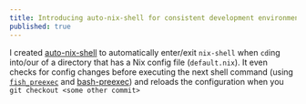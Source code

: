 ```yaml
---
title: Introducing auto-nix-shell for consistent development environments
published: true
---
```


<script src="https://asciinema.org/a/dFFhCmPULkqtIPLN8PrBjnjK0.js" id="asciicast-dFFhCmPULkqtIPLN8PrBjnjK0" async></script>

I created [auto-nix-shell](https://github.com/chrismwendt/auto-nix-shell) to automatically enter/exit `nix-shell` when `cd`ing into/our of a directory that has a Nix config file (`default.nix`). It even checks for config changes before executing the next shell command (using [`fish_preexec`](https://github.com/fish-shell/fish-shell/pull/1666) and [bash-preexec](https://github.com/rcaloras/bash-preexec)) and reloads the configuration when you `git checkout <some other commit>`
